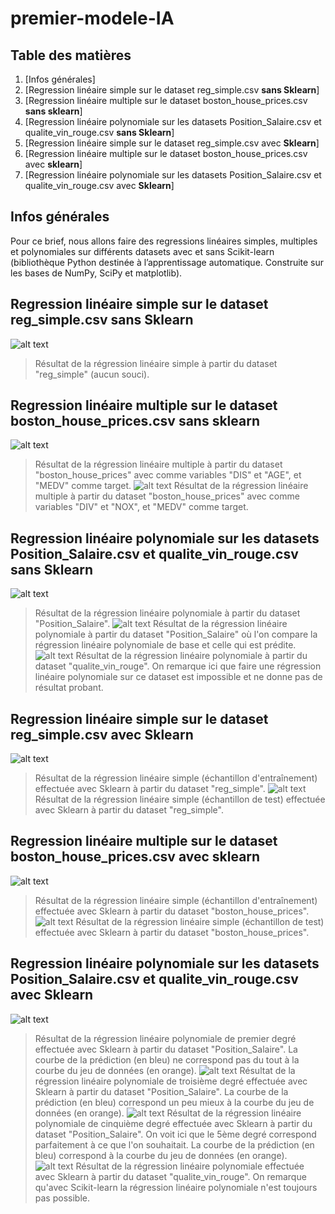 # premier-modele-IA
## Table des matières
1. [Infos générales]
2. [Regression linéaire simple sur le dataset reg_simple.csv **sans Sklearn**]
3. [Regression linéaire multiple sur le dataset boston_house_prices.csv **sans sklearn**]
4. [Regression linéaire polynomiale sur les datasets Position_Salaire.csv et qualite_vin_rouge.csv **sans Sklearn**]
5. [Regression linéaire simple sur le dataset reg_simple.csv avec **Sklearn**]
6. [Regression linéaire multiple sur le dataset boston_house_prices.csv avec **sklearn**]
7. [Regression linéaire polynomiale sur les datasets Position_Salaire.csv et qualite_vin_rouge.csv avec **Sklearn**]
## Infos générales
Pour ce brief, nous allons faire des regressions linéaires simples, multiples et polynomiales sur différents datasets avec et sans Scikit-learn (bibliothèque Python destinée à l’apprentissage automatique. Construite sur les bases de NumPy, SciPy et matplotlib).
## Regression linéaire simple sur le dataset reg_simple.csv sans Sklearn
![alt text](https://github.com/PaulineSanchez/premier-mod-le-IA/blob/main/reglineairesimple.png) 
> Résultat de la régression linéaire simple à partir du dataset "reg_simple" (aucun souci).
## Regression linéaire multiple sur le dataset boston_house_prices.csv sans sklearn
![alt text](https://github.com/PaulineSanchez/premier-mod-le-IA/blob/main/reglineairemultiple1.png)
> Résultat de la régression linéaire multiple à partir du dataset "boston_house_prices" avec comme variables "DIS" et "AGE", et "MEDV" comme target.
![alt text](https://github.com/PaulineSanchez/premier-mod-le-IA/blob/main/reglineairemultiple2.png)
> Résultat de la régression linéaire multiple à partir du dataset "boston_house_prices" avec comme variables "DIV" et "NOX", et "MEDV" comme target.
## Regression linéaire polynomiale sur les datasets Position_Salaire.csv et qualite_vin_rouge.csv sans Sklearn
![alt text](https://github.com/PaulineSanchez/premier-mod-le-IA/blob/main/reglineairepolynomiale1.png)
> Résultat de la régression linéaire polynomiale à partir du dataset "Position_Salaire".
![alt text](https://github.com/PaulineSanchez/premier-mod-le-IA/blob/main/reglineairepolynomiale2.png)
> Résultat de la régression linéaire polynomiale à partir du dataset "Position_Salaire" où l'on compare la régression linéaire polynomiale de base et celle qui est prédite.
![alt text](https://github.com/PaulineSanchez/premier-mod-le-IA/blob/main/reglineairepolynomiale3.png)
> Résultat de la régression linéaire polynomiale à partir du dataset "qualite_vin_rouge". On remarque ici que faire une régression linéaire polynomiale sur ce dataset est impossible et ne donne pas de résultat probant. 
## Regression linéaire simple sur le dataset reg_simple.csv avec Sklearn
![alt text](https://github.com/PaulineSanchez/premier-mod-le-IA/blob/main/reglineairesimplesklearn1.png)
> Résultat de la régression linéaire simple (échantillon d'entraînement) effectuée avec Sklearn à partir du dataset "reg_simple".
![alt text](https://github.com/PaulineSanchez/premier-mod-le-IA/blob/main/reglineairesimplesklearn2.png)
> Résultat de la régression linéaire simple (échantillon de test) effectuée avec Sklearn à partir du dataset "reg_simple".
## Regression linéaire multiple sur le dataset boston_house_prices.csv avec sklearn
![alt text](https://github.com/PaulineSanchez/premier-mod-le-IA/blob/main/reglineairemultiplesklearn2.png)
> Résultat de la régression linéaire simple (échantillon d'entraînement) effectuée avec Sklearn à partir du dataset "boston_house_prices".
![alt text](https://github.com/PaulineSanchez/premier-mod-le-IA/blob/main/reglineairemultiplesklearn1.png)
> Résultat de la régression linéaire simple (échantillon de test) effectuée avec Sklearn à partir du dataset "boston_house_prices".
## Regression linéaire polynomiale sur les datasets Position_Salaire.csv et qualite_vin_rouge.csv avec Sklearn
![alt text](https://github.com/PaulineSanchez/premier-mod-le-IA/blob/main/reglineairepolynomialesklearndeg1.png)
> Résultat de la régression linéaire polynomiale de premier degré effectuée avec Sklearn à partir du dataset "Position_Salaire". La courbe de la prédiction (en bleu) ne correspond pas du tout à la courbe du jeu de données (en orange).
![alt text](https://github.com/PaulineSanchez/premier-mod-le-IA/blob/main/reglineairepolynomialesklearndeg3.png)
> Résultat de la régression linéaire polynomiale de troisième degré effectuée avec Sklearn à partir du dataset "Position_Salaire". La courbe de la prédiction (en bleu) correspond un peu mieux à la courbe du jeu de données (en orange).
![alt text](https://github.com/PaulineSanchez/premier-mod-le-IA/blob/main/reglineairepolynomialesklearndeg5.png)
> Résultat de la régression linéaire polynomiale de cinquième degré effectuée avec Sklearn à partir du dataset "Position_Salaire". On voit ici que le 5ème degré correspond parfaitement à ce que l'on souhaitait. La courbe de la prédiction (en bleu) correspond à la courbe du jeu de données (en orange). 
![alt text](https://github.com/PaulineSanchez/premier-mod-le-IA/blob/main/reglineairepolynomialesklearnvin.png)
> Résultat de la régression linéaire polynomiale effectuée avec Sklearn à partir du dataset "qualite_vin_rouge". On remarque qu'avec Scikit-learn la régression linéaire polynomiale n'est toujours pas possible. 
